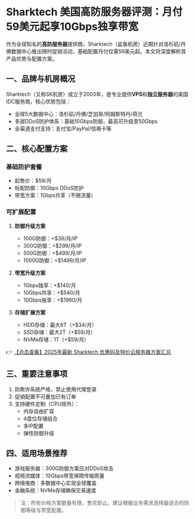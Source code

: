 # Sharktech 美国高防服务器评测：月付59美元起享10Gbps独享带宽

作为全球知名的**高防服务器**提供商，Sharktech（鲨鱼机房）近期针对洛杉矶/丹佛数据中心推出限时促销活动，基础配置月付仅需59美元起。本文将深度解析其产品优势与配置方案。

## 一、品牌与机房概况

Sharktech（又称SK机房）成立于2003年，是专业提供**VPS**和**独立服务器**的美国IDC服务商，核心优势包括：
- 全球5大数据中心：洛杉矶/丹佛/芝加哥/阿姆斯特丹/荷兰
- 多层DDoS防护体系：基础10Gbps防御，最高可升级至50Gbps
- 全渠道支付支持：支付宝/PayPal/信用卡等

## 二、核心配置方案

### 基础防护套餐
- 起售价：$59/月
- 标配防御：10Gbps DDoS防护
- 带宽方案：1Gbps共享（不限流量）

### 可扩展配置
1. **防御升级方案**
   - 100G防御：+$39/月/IP
   - 300G防御：+$299/月/IP
   - 500G防御：+$499/月/IP
   - 1000G防御：+$1499/月/IP

2. **带宽升级方案**
   - 1Gbps独享：+$140/月
   - 10Gbps共享：+$540/月
   - 10Gbps独享：+$1960/月

3. **存储扩展方案**
   - HDD存储：最大8T（+$34/月）
   - SSD存储：最大2T（+$59/月）
   - NVMe存储：1T（+$59/月）

👉 [【点击查看】2025年最新 Sharktech 优惠码及特价云服务器方案汇总](https://bit.ly/Sharktech)

## 三、重要注意事项
1. 防欺诈系统严格，禁止使用代理登录
2. 促销配置不可叠加已有订单
3. 支持硬件定制（CPU除外）：
   - 内存自由扩容
   - 4盘位存储组合
   - 多IP配置
   - 弹性防御升级

## 四、适用场景推荐
- 游戏服务器：300G防御方案应对DDoS攻击
- 视频流媒体：10Gbps带宽保障传输质量
- 跨境电商：多数据中心实现全球覆盖
- 金融系统：NVMe存储确保交易速度

> 注：所有价格方案数量有限，售完即止。建议根据业务需求选择最适合的防御等级与带宽配置。